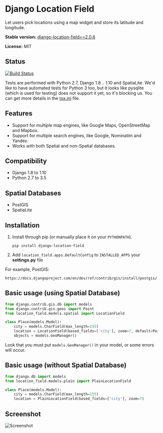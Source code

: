Django Location Field
==

Let users pick locations using a map widget and store its latitude and longitude.

**Stable version:** [django-location-field==2.0.6](https://pypi.python.org/pypi/django-location-field/2.0.6)

**License:** MIT

Status
--

[![Build Status](https://travis-ci.org/caioariede/django-location-field.svg?branch=master)](https://travis-ci.org/caioariede/django-location-field)

Tests are performed with Python 2.7, Django 1.8 .. 1.10 and SpatiaLite. We'd like to have automated tests for Python 3 too, but it looks like pysqlite (which is used for testing) does not support it yet, so it's blocking us. You can get more details in the [tox.ini](https://github.com/caioariede/django-location-field/blob/master/tox.ini#L40) file.

Features
--

* Support for multiple map engines, like Google Maps, OpenStreetMap and Mapbox.
* Support for multiple search engines, like Google, Nominatim and Yandex.
* Works with both Spatial and non-Spatial databases.

Compatibility
--

* Django 1.8 to 1.10
* Python 2.7 to 3.5

Spatial Databases
--

* PostGIS
* SpatiaLite

Installation
--

1. Install through pip (or manually place it on your `PYTHONPATH`).

    `pip install django-location-field`

2. Add `location_field.apps.DefaultConfig` to `INSTALLED_APPS` your **settings.py** file

For example, PostGIS:

    https://docs.djangoproject.com/en/dev/ref/contrib/gis/install/postgis/

Basic usage (using Spatial Database)
--

```python
from django.contrib.gis.db import models
from django.contrib.gis.geos import Point
from location_field.models.spatial import LocationField

class Place(models.Model):
    city = models.CharField(max_length=255)
    location = LocationField(based_fields=['city'], zoom=7, default=Point(1.0, 1.0))
    objects = models.GeoManager()
```

Look that you must put `models.GeoManager()` in your model, or some errors will occur.

Basic usage (without Spatial Database)
--

```python
from django.db import models
from location_field.models.plain import PlainLocationField

class Place(models.Model):
    city = models.CharField(max_length=255)
    location = PlainLocationField(based_fields=['city'], zoom=7)
```

Screenshot
--

![Screenshot](https://github.com/caioariede/django-location-field/raw/master/screenshot.png)
